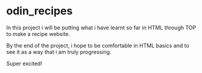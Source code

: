 # odin_recipes
In this project i will be putting what i have learnt so far in HTML through TOP to make a recipe website. 

By the end of the project, i hope to be comfortable in HTML basics and to see it as a way that i am truly progressing.

Super excited!